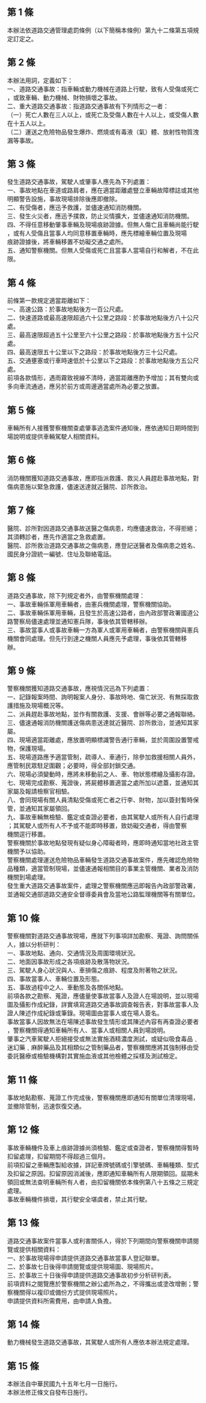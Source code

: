 第 1 條
-------
本辦法依道路交通管理處罰條例（以下簡稱本條例）第九十二條第五項規  
定訂定之。

第 2 條
-------
本辦法用詞，定義如下：  
一、道路交通事故：指車輛或動力機械在道路上行駛，致有人受傷或死亡  
    ，或致車輛、動力機械、財物損壞之事故。  
二、重大道路交通事故：指道路交通事故有下列情形之一者：  
（一）死亡人數在三人以上，或死亡及受傷人數在十人以上，或受傷人數  
      在十五人以上。  
（二）運送之危險物品發生爆炸、燃燒或有毒液（氣）體、放射性物質洩  
      漏等事故。

第 3 條
-------
發生道路交通事故，駕駛人或肇事人應先為下列處置：  
一、事故地點在車道或路肩者，應在適當距離處豎立車輛故障標誌或其他  
    明顯警告設施，事故現場排除後應即撤除。  
二、有受傷者，應迅予救護，並儘速通知消防機關。  
三、發生火災者，應迅予撲救，防止災情擴大，並儘速通知消防機關。  
四、不得任意移動肇事車輛及現場痕跡證據。但無人傷亡且車輛尚能行駛  
    ，或有人受傷且當事人均同意移置車輛時，應先標繪車輛位置及現場  
    痕跡證據後，將車輛移置不妨礙交通之處所。  
五、通知警察機關。但無人受傷或死亡且當事人當場自行和解者，不在此  
    限。

第 4 條
-------
前條第一款規定適當距離如下：  
一、高速公路：於事故地點後方一百公尺處。  
二、快速道路或最高速限超過六十公里之路段：於事故地點後方八十公尺  
    處。  
三、最高速限超過五十公里至六十公里之路段：於事故地點後方五十公尺  
    處。  
四、最高速限五十公里以下之路段：於事故地點後方三十公尺處。  
五、交通壅塞或行車時速低於十公里以下之路段：於事故地點後方五公尺  
    處。  
前項各款情形，遇雨霧致視線不清時，適當距離應酌予增加；其有雙向或  
多向車流通過，應另於前方或周邊適當處所為必要之放置。

第 5 條
-------
車輛所有人接獲警察機關查處肇事逃逸案件通知後，應依通知日期時間到  
場說明或提供車輛駕駛人相關資料。

第 6 條
-------
消防機關獲知道路交通事故，應即指派救護、救災人員趕赴事故地點，對  
傷病患施以緊急救護，儘速送達就近醫院、診所救治。

第 7 條
-------
醫院、診所對因道路交通事故送醫之傷病患，均應儘速救治，不得拒絕；  
其須轉診者，應先作適當之急救處置。  
醫院、診所救治道路交通事故之傷病患，應登記送醫者及傷病患之姓名、  
國民身分證統一編號、住址及聯絡電話。

第 8 條
-------
道路交通事故，除下列規定者外，由警察機關處理：  
一、事故車輛係軍用車輛者，由憲兵機關處理，警察機關協助。  
二、事故車輛係軍用車輛，且發生於高速公路者，由內政部警政署國道公  
    路警察局儘速處理並通知憲兵隊，事後依其管轄移辦。  
三、事故當事人或事故車輛一方為軍人或軍用車輛者，由警察機關與憲兵  
    機關會同處理。但先行到達之機關人員應先予處理，事後依其管轄移  
    辦。

第 9 條
-------
警察機關獲知道路交通事故，應視情況迅為下列處置：  
一、記錄報案時間、詢明報案人身分、事故時地、傷亡狀況、有無採取救  
    護措施及現場概況等。  
二、派員趕赴事故地點，並作有關救護、支援、會辦等必要之通報聯絡。  
三、儘速通報消防機關護送傷病患送達就近醫院、診所救治，並通知其家  
    屬。  
四、現場適當距離處，應放置明顯標識警告通行車輛，並於周圍設置警戒  
    物，保護現場。  
五、現場道路應予適當管制，疏導人、車通行，除參加救援相關人員外，  
    應管制民眾駐足圍觀；必要時，得全部封鎖交通。  
六、現場必須變動時，應將未移動前之人、車、物狀態標繪及攝影存證。  
七、現場完成勘察、蒐證後，將屍體移置適當之處所加以遮蓋，並通知其  
    家屬及報請檢察官相驗。  
八、會同現場有關人員清點受傷或死亡者之行李、財物，加以簽封暫時保  
    管，並通知其家屬領回。  
九、事故車輛無檢驗、鑑定或查證必要者，由其駕駛人或所有人自行處理  
    ；其駕駛人或所有人不予或不能即時移置，致妨礙交通者，得由警察  
    機關逕行移置。  
警察機關於事故地點發現有疑似身心障礙者時，應即時通知當地社政主管  
機關予以協助。  
警察機關處理運送危險物品車輛發生道路交通事故案件，應先確認危險物  
品種類，適當管制現場，並儘速通報相關目的事業主管機關、業者及消防  
機關到場處理。  
發生重大道路交通事故案件，處理之警察機關應迅即報告內政部警政署，  
並通報交通部道路交通安全督導委員會及當地公路監理機關等有關單位。

第 10 條
--------
警察機關對道路交通事故現場，應就下列事項詳加勘察、蒐證、詢問關係  
人，據以分析研判：  
一、事故地點、通向、交通情況及周圍環境狀況。  
二、地面因事故形成之各項痕跡及散落物狀況。  
三、駕駛人身心狀況與人、車損傷之痕跡、程度及附著物之狀況。  
四、事故當事人、車輛位置及形態。  
五、事故過程中之人、車動態及各關係地點。  
前項各款之勘察、蒐證，應儘量使事故當事人及證人在場說明，並以現場  
圖及攝影作成紀錄，詳實填寫道路交通事故調查報告表，對事故當事人及  
證人陳述作成紀錄或筆錄。現場圖由當事人或在場人簽名。  
事故當事人因故無法在場陳述事故發生情形或其陳述內容有再查證必要者  
，警察機關得通知車輛所有人、當事人或相關人員到場說明。  
肇事之汽車駕駛人拒絕接受或無法實施酒精濃度測試，或疑似吸食毒品﹑  
迷幻藥﹑麻醉藥品及其相類似之管制藥品者，警察機關應將其強制移由受  
委託醫療或檢驗機構對其實施血液或其他檢體之採樣及測試檢定。

第 11 條
--------
事故地點勘察、蒐證工作完成後，警察機關應即通知有關單位清理現場，  
並撤除管制，迅速恢復交通。

第 12 條
--------
事故車輛機件及車上痕跡證據尚須檢驗、鑑定或查證者，警察機關得暫時  
扣留處理，扣留期間不得超過三個月。  
前項扣留之車輛應製給收據，詳記車牌號碼或引擎號碼、車輛種類、型式  
及扣留之原因。扣留原因消滅後，應即通知車輛所有人限期領回。屆期未  
領回或無法查明車輛所有人者，由扣留機關依本條例第八十五條之三規定  
處理。  
事故車輛機件損壞，其行駛安全堪虞者，禁止其行駛。

第 13 條
--------
道路交通事故案件當事人或利害關係人，得於下列期間向警察機關申請閱  
覽或提供相關資料：  
一、於事故現場得申請提供道路交通事故當事人登記聯單。  
二、於事故七日後得申請閱覽或提供現場圖、現場照片。  
三、於事故三十日後得申請提供道路交通事故初步分析研判表。  
前項資料之閱覽應於警察機關之辦公處所為之，不得攜出或塗改增刪；警  
察機關得以複印或備份方式提供現場照片。  
申請提供資料所需費用，由申請人負擔。

第 14 條
--------
動力機械發生道路交通事故，其駕駛人或所有人應依本辦法規定處理。

第 15 條
--------
本辦法自中華民國九十五年七月一日施行。  
本辦法修正條文自發布日施行。

